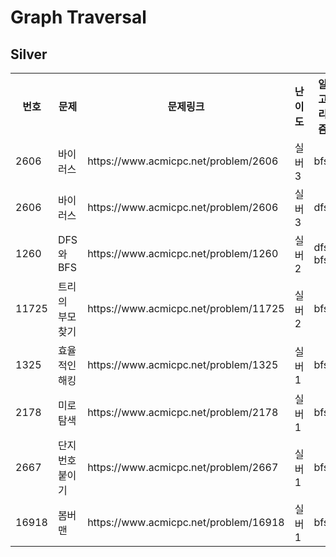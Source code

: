 <h1>Graph Traversal</h1>
<h2>Silver</h2>
<table>
    <tr>
        <th scope="col">번호</td>
        <th scope="col">문제</td>
        <th scope="col">문제링크</td>
        <th scope="col">난이도</td>
        <th scope="col">알고리즘</td>
        <th scope="col">풀이링크</td>
    </tr>
    <tr>
        <td>2606</td>
        <td>바이러스</td>
        <td>https://www.acmicpc.net/problem/2606</td>
        <td>실버3</td>
        <td>bfs</td>
        <td>link</td>
    </tr>
    <tr>
        <td>2606</td>
        <td>바이러스</td>
        <td>https://www.acmicpc.net/problem/2606</td>
        <td>실버3</td>
        <td>dfs</td>
        <td>link</td>
    </tr>
    <tr>
        <td>1260</td>
        <td>DFS와 BFS</td>
        <td>https://www.acmicpc.net/problem/1260</td>
        <td>실버2</td>
        <td>dfs, bfs</td>
        <td>link</td>
    </tr>
    <tr>
        <td>11725</td>
        <td>트리의 부모 찾기</td>
        <td>https://www.acmicpc.net/problem/11725</td>
        <td>실버2</td>
        <td>bfs</td>
        <td>link</td>
    </tr>
    <tr>
        <td>1325</td>
        <td>효율적인 해킹</td>
        <td>https://www.acmicpc.net/problem/1325</td>
        <td>실버1</td>
        <td>bfs</td>
        <td>link</td>
    </tr>
    <tr>
        <td>2178</td>
        <td>미로 탐색</td>
        <td>https://www.acmicpc.net/problem/2178</td>
        <td>실버1</td>
        <td>bfs</td>
        <td>link</td>
    </tr>
    <tr>
        <td>2667</td>
        <td>단지번호붙이기</td>
        <td>https://www.acmicpc.net/problem/2667</td>
        <td>실버1</td>
        <td>bfs</td>
        <td>link</td>
    </tr>
    <tr>
        <td>16918</td>
        <td>봄버맨</td>
        <td>https://www.acmicpc.net/problem/16918</td>
        <td>실버1</td>
        <td>bfs</td>
        <td>link</td>
    </tr>
</table>